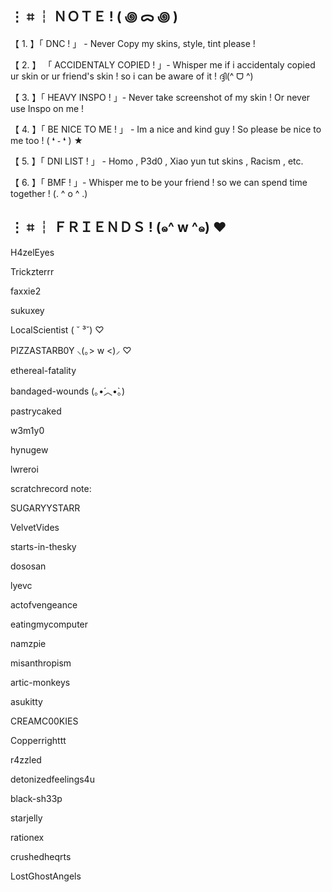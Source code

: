 ## ⋮ ⌗ ┆ ＮＯＴＥ ! ( ꩜ ᯅ ꩜ )⁭ 

【 1. 】「 DNC ! 」 - Never Copy my skins, style, tint please !

【 2. 】 「 ACCIDENTALY COPIED ! 」- Whisper me if i accidentaly copied ur skin or ur friend's skin ! so i can be aware of it ! ദ്ദി(^ ᗜ ^) ⁭

【 3. 】「 HEAVY INSPO ! 」- Never take screenshot of my skin ! Or never use Inspo on me !

【 4. 】「 BE NICE TO ME ! 」 - Im a nice and kind guy ! So please be nice to me too ! ( ❛ ֊ ❛ ) ★

【 5. 】「 DNI LIST ! 」 - Homo , P3d0 , Xiao yun tut skins , Racism , etc.

【 6. 】「 BMF ! 」- Whisper me to be your friend ! so we can spend time together ! (. ^ o ^ .)

## ⋮ ⌗ ┆ ＦＲＩＥＮＤＳ ! (๑^ w ^๑) ♥︎

H4zelEyes

Trickzterrr

faxxie2

sukuxey

LocalScientist ( ˘ ³˘) ♡

PIZZASTARB0Y ⸜(｡> w <)⸝ ♡

ethereal-fatality

bandaged-wounds (｡•́︿•̀｡)

pastrycaked

w3m1y0

hynugew

lwreroi

scratchrecord note:

SUGARYYSTARR

VelvetVides

starts-in-thesky

dososan

lyevc

actofvengeance

eatingmycomputer

namzpie

misanthropism

artic-monkeys

asukitty

CREAMC00KIES

Copperrighttt

r4zzled

detonizedfeelings4u

black-sh33p

starjelly

rationex

crushedheqrts 

LostGhostAngels

